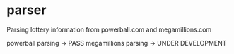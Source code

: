 # parser
Parsing lottery information from powerball.com and megamillions.com

powerball parsing -> PASS
megamillions parsing -> UNDER DEVELOPMENT
